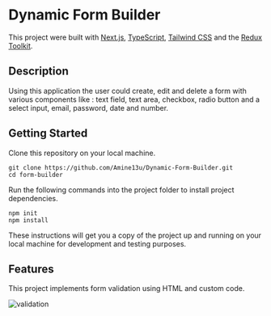  # Dynamic Form Builder

This project were built with [Next.js](https://nextjs.org/), [TypeScript](https://www.typescriptlang.org/), [Tailwind CSS](https://tailwindcss.com/) and the [Redux Toolkit](https://redux-toolkit.js.org/).

## Description

Using this application the user could create, edit and delete a form with various components like : text field, text area, checkbox, radio button and a select input, email, password, date and number.

## Getting Started

Clone this repository on your local machine.

```
git clone https://github.com/Amine13u/Dynamic-Form-Builder.git
cd form-builder
```

Run the following commands into the project folder to install project dependencies.

```
npm init
npm install
```

These instructions will get you a copy of the project up and running on your local machine for development and testing purposes.

## Features

This project implements form validation using HTML and custom code.

![validation](https://user-images.githubusercontent.com/46264764/185668174-2826ecb3-871a-45cf-9e2c-0348a539d07b.png)

